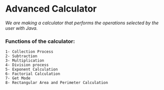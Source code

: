 # **Advanced Calculator**

*We are making a calculator that performs the operations selected by the user with Java.*

### **Functions of the calculator:**
```
1- Collection Process
2- Subtraction
3- Multiplication
4- Division process
5- Exponent Calculation
6- Factorial Calculation
7- Get Mode
8- Rectangular Area and Perimeter Calculation